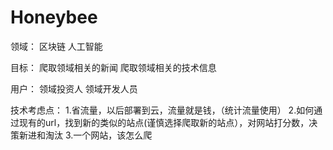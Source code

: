 # Honeybee

领域：
区块链
人工智能

目标：
爬取领域相关的新闻
爬取领域相关的技术信息

用户：
领域投资人
领域开发人员


技术考虑点：
1.省流量，以后部署到云，流量就是钱，（统计流量使用）
2.如何通过现有的url，找到新的类似的站点(谨慎选择爬取新的站点），对网站打分数，决策新进和淘汰
3.一个网站，该怎么爬